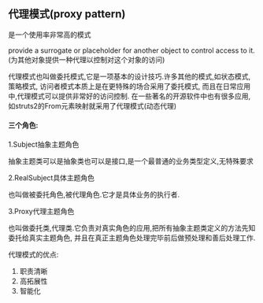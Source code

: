 ## 代理模式(proxy pattern)
 是一个使用率非常高的模式
 <p/>
 provide a surrogate or placeholder for another object to control access to it.
 (为其他对象提供一种代理以控制对这个对象的访问)

 代理模式也叫做委托模式,它是一项基本的设计技巧.许多其他的模式,如状态模式,策略模式,
 访问者模式本质上是在更特殊的场合采用了委托模式,
 而且在日常应用中,代理模式可以提供非常好的访问控制.
 在一些著名的开源软件中也有很多应用,如struts2的From元素映射就采用了代理模式(动态代理)

 #### 三个角色:
 1.Subject抽象主题角色<p/>
 抽象主题类可以是抽象类也可以是接口,是一个最普通的业务类型定义,无特殊要求<p/>
 2.RealSubject具体主题角色<p/>
 也叫做被委托角色,被代理角色.它才是具体业务的执行者.<p/>
 3.Proxy代理主题角色<p/>
 也叫做委托类,代理类.它负责对真实角色的应用,把所有抽象主题类定义的方法先知委托给真实主题角色,
 并且在真正主题角色处理完毕前后做预处理和善后处理工作.<p/>

 代理模式的优点:
 1. 职责清晰
 2. 高拓展性
 3. 智能化